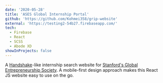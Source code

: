 ```yaml
---
date: '2020-05-28'
title: 'ASES Global Internship Portal'
github: 'https://github.com/Kohmei358/grip-website'
external: 'https://testing2-54b27.firebaseapp.com/'
tech:
  - Firebase
  - React
  - SCSS
  - Abode XD
showInProjects: false
---
```


A [Handshake](https://www.joinhandshake.com/)-like internship search website for [Stanford's Global Entrepreneurship Society](https://www.ases.stanford.edu). A mobile-first design approach makes this React JS website easy to use on the go.
